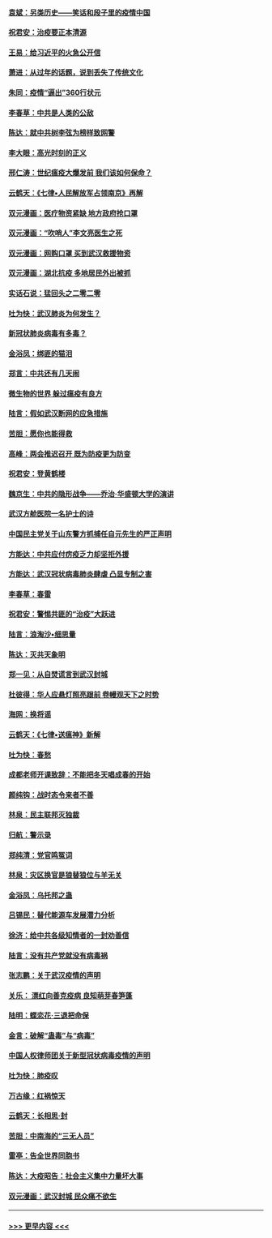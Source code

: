 #### [袁斌：另类历史——笑话和段子里的疫情中国](../pages/nsc993/n11889243.md?t=02232231) 
#### [祝君安：治疫要正本清源](../pages/nsc993/n11889085.md?t=02232231) 
#### [王易：给习近平的火急公开信](../pages/nsc993/n11888225.md?t=02232231) 
#### [萧进：从过年的话题，说到丢失了传统文化](../pages/nsc993/n11887732.md?t=02232231) 
#### [朱同：疫情“逼出”360行状元](../pages/nsc993/n11887678.md?t=02232231) 
#### [李春草：中共是人类的公敌](../pages/nsc993/n11887656.md?t=02232231) 
#### [陈达：就中共树李弦为榜样致网警](../pages/nsc993/n11887625.md?t=02232231) 
#### [李大眼：高光时刻的正义](../pages/nsc993/n11887585.md?t=02232231) 
#### [邢仁涛：世纪瘟疫大爆发前 我们该如何保命？](../pages/nsc993/n11887535.md?t=02232231) 
#### [云鹤天：《七律▪人民解放军占领南京》再解](../pages/nsc993/n11887524.md?t=02232231) 
#### [双元漫画：医疗物资紧缺 地方政府抢口罩](../pages/nsc993/n11884744.md?t=02232231) 
#### [双元漫画：“吹哨人”李文亮医生之死](../pages/nsc993/n11884705.md?t=02232231) 
#### [双元漫画：网购口罩 买到武汉救援物资](../pages/nsc993/n11884670.md?t=02232231) 
#### [双元漫画：湖北抗疫 多地居民外出被抓](../pages/nsc993/n11884643.md?t=02232231) 
#### [实话石说：猛回头之二零二零](../pages/nsc993/n11883968.md?t=02232231) 
#### [吐为快：武汉肺炎为何发生？](../pages/nsc993/n11882180.md?t=02232231) 
#### [新冠状肺炎病毒有多毒？](../pages/nsc993/n11881790.md?t=02232231) 
#### [金浴凤：绑匪的猫泪](../pages/nsc993/n11880664.md?t=02232231) 
#### [郑言：中共还有几天闹](../pages/nsc993/n11880645.md?t=02232231) 
#### [微生物的世界 躲过瘟疫有良方](../pages/nsc993/n11880492.md?t=02232231) 
#### [陆言：假如武汉断网的应急措施](../pages/nsc993/n11880619.md?t=02232231) 
#### [苦胆：愿你也能得救](../pages/nsc993/n11880601.md?t=02232231) 
#### [高峰：两会推迟召开  既为防疫更为防变](../pages/nsc993/n11879977.md?t=02232231) 
#### [祝君安：登黄鹤楼](../pages/nsc993/n11880583.md?t=02232231) 
#### [魏京生：中共的隐形战争——乔治‧华盛顿大学的演讲](../pages/nsc993/n11879765.md?t=02232231) 
#### [武汉方舱医院一名护士的诗](../pages/nsc993/n11878480.md?t=02232231) 
#### [中国民主党关于山东警方抓捕任自元先生的严正声明](../pages/nsc993/n11877506.md?t=02232231) 
#### [方能达：中共应付疠疫乏力却坚拒外援](../pages/nsc993/n11877497.md?t=02232231) 
#### [方能达：武汉冠状病毒肺炎肆虐 凸显专制之害](../pages/nsc993/n11877475.md?t=02232231) 
#### [李春草：春雷](../pages/nsc993/n11876287.md?t=02232231) 
#### [祝君安：警惕共匪的“治疫”大跃进](../pages/nsc993/n11876084.md?t=02232231) 
#### [陆言：浪淘沙•细思量](../pages/nsc993/n11876071.md?t=02232231) 
#### [陈达：灭共天象明](../pages/nsc993/n11876063.md?t=02232231) 
#### [郑一见：从自焚谎言到武汉封城](../pages/nsc993/n11875621.md?t=02232231) 
#### [杜彼得：华人应悬灯照亮跟前 卷幔观天下之时势](../pages/nsc993/n11874822.md?t=02232231) 
#### [海网：换将谣](../pages/nsc993/n11873712.md?t=02232231) 
#### [云鹤天：《七律▪送瘟神》新解](../pages/nsc993/n11873598.md?t=02232231) 
#### [吐为快：春愁](../pages/nsc993/n11872801.md?t=02232231) 
#### [成都老师开课致辞：不能把冬天唱成春的开始](../pages/nsc993/n11872653.md?t=02232231) 
#### [颜纯钩：战时态令来者不善](../pages/nsc993/n11872011.md?t=02232231) 
#### [林泉：民主联邦灭独裁](../pages/nsc993/n11870998.md?t=02232231) 
#### [归航：警示录](../pages/nsc993/n11870963.md?t=02232231) 
#### [郑纯清：党官鸣冤词](../pages/nsc993/n11870938.md?t=02232231) 
#### [林泉：灾区换官是狼替狼位与羊无关](../pages/nsc993/n11870896.md?t=02232231) 
#### [金浴凤：乌托邦之蛊](../pages/nsc993/n11870879.md?t=02232231) 
#### [吕锡民：替代能源车发展潜力分析](../pages/nsc993/n11870656.md?t=02232231) 
#### [徐济：给中共各级知情者的一封劝善信](../pages/nsc993/n11868561.md?t=02232231) 
#### [陆言：没有共产党就没有病毒祸](../pages/nsc993/n11868232.md?t=02232231) 
#### [张志鹏：关于武汉疫情的声明](../pages/nsc993/n11867182.md?t=02232231) 
#### [关乐： 漂红向善克疫病 良知萌芽春笋蓬](../pages/nsc993/n11865710.md?t=02232231) 
#### [陆明：蝶恋花‧三退把命保](../pages/nsc993/n11865673.md?t=02232231) 
#### [金言：破解“蛊毒”与“病毒”](../pages/nsc993/n11864103.md?t=02232231) 
#### [中国人权律师团关于新型冠状病毒疫情的声明](../pages/nsc993/n11864249.md?t=02232231) 
#### [吐为快：肺疫叹](../pages/nsc993/n11864027.md?t=02232231) 
#### [万古缘：红祸惊天](../pages/nsc993/n11864079.md?t=02232231) 
#### [云鹤天：长相思‧封](../pages/nsc993/n11864006.md?t=02232231) 
#### [苦胆：中南海的“三无人员”](../pages/nsc993/n11862997.md?t=02232231) 
#### [雷亭：告全世界同胞书](../pages/nsc993/n11862572.md?t=02232231) 
#### [陈达：大疫昭告：社会主义集中力量坏大事](../pages/nsc993/n11859419.md?t=02232231) 
#### [双元漫画：武汉封城 民众痛不欲生](../pages/nsc993/n11859287.md?t=02232231) 

----
#### [ >>> 更早内容 <<< ](../indexes/nsc993-earlier.md)
